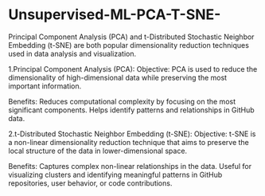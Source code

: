 # Unsupervised-ML-PCA-T-SNE-

Principal Component Analysis (PCA) and t-Distributed Stochastic Neighbor Embedding (t-SNE) are both popular dimensionality reduction techniques used in data analysis and visualization.


1.Principal Component Analysis (PCA):
Objective:
PCA is used to reduce the dimensionality of high-dimensional data while preserving the most important information.

  Benefits:
  Reduces computational complexity by focusing on the most significant components.
  Helps identify patterns and relationships in GitHub data.


  2.t-Distributed Stochastic Neighbor Embedding (t-SNE):
  Objective: 
  t-SNE is a non-linear dimensionality reduction technique that aims to preserve the local structure of the data in lower-dimensional space.

  Benefits:
  Captures complex non-linear relationships in the data.
  Useful for visualizing clusters and identifying meaningful patterns in GitHub repositories, user behavior, or code contributions.
